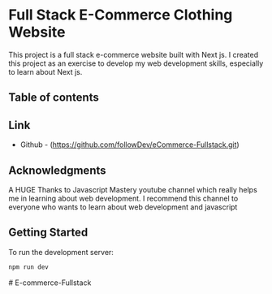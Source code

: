 # Full Stack E-Commerce Clothing Website
This project is a full stack e-commerce website built with Next js. I created this project as an exercise to develop my web development skills, especially to learn about Next js.

## Table of contents
## 

## Link

- Github - (https://github.com/followDev/eCommerce-Fullstack.git)


## Acknowledgments

A HUGE Thanks to Javascript Mastery youtube channel which really helps me in learning about web development. I recommend this channel to everyone who wants to learn about web development and javascript


## Getting Started

To run the development server:

```bash
npm run dev
```
#   E - c o m m e r c e - F u l l s t a c k 
 
 
